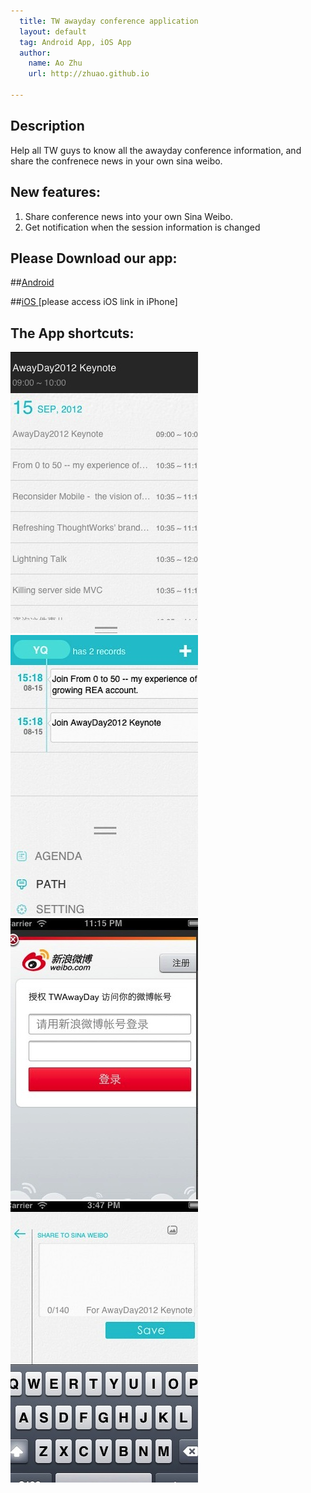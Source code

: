 ```yaml
---
  title: TW awayday conference application
  layout: default
  tag: Android App, iOS App
  author:
    name: Ao Zhu
    url: http://zhuao.github.io
    
---
```


## Description

Help all TW guys to know all the awayday conference information, and share the confrenece news in your own sina weibo.

## New features:
1. Share conference news into your own Sina Weibo.
2. Get notification when the session information is changed

## Please Download our app:
##[Android](http://awayday.thoughtworkers.org/AwayDay-release.apk)

##[iOS ](itms-services://?action=download-manifest&url=http://awayday.thoughtworkers.org/AwayDay2012.plist) 
[please access iOS link in iPhone]


## The App shortcuts:

![shortcuts 1](../assets/attachment/release-awayday-app/agend.jpg) ![shortcuts 2](../assets/attachment/release-awayday-app/list_path.jpg) ![shortcuts 3](../assets/attachment/release-awayday-app/login_with_sina.jpg) ![shortcuts 4](../assets/attachment/release-awayday-app/share_to_sina.jpg) 


